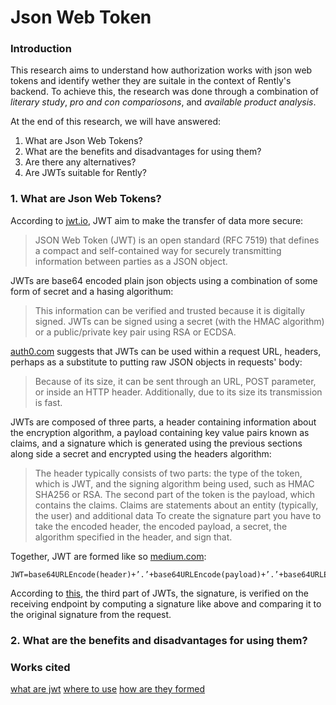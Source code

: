 # Json Web Token

### Introduction
This research aims to understand how authorization works with json web tokens and identify wether they are suitale in the context of Rently's backend. To achieve this, the research was done through a combination of *literary study*, *pro and con compariosons*, and *available product analysis*.

At the end of this research, we will have answered:
1. What are Json Web Tokens?
2. What are the benefits and disadvantages for using them?
3. Are there any alternatives?
4. Are JWTs suitable for Rently?

### 1. What are Json Web Tokens?
According to [jwt.io](https://jwt.io/introduction), JWT aim to make the transfer of data more secure:
> JSON Web Token (JWT) is an open standard (RFC 7519) that defines a compact and self-contained way for securely transmitting information between parties as a JSON object.

JWTs are base64 encoded plain json objects using a combination of some form of secret and a hasing algorithum: 
> This information can be verified and trusted because it is digitally signed. JWTs can be signed using a secret (with the HMAC algorithm) or a public/private key pair using RSA or ECDSA.

[auth0.com](https://auth0.com/learn/json-web-tokens/) suggests that JWTs can be used within a request URL, headers, perhaps as a substitute to putting raw JSON objects in requests' body:
> Because of its size, it can be sent through an URL, POST parameter, or inside an HTTP header. Additionally, due to its size its transmission is fast.

JWTs are composed of three parts, a header containing information about the encryption algorithm, a payload containing key value pairs known as claims, and a signature which is generated using the previous sections along side a secret and encrypted using the headers algorithm: 
> The header typically consists of two parts: the type of the token, which is JWT, and the signing algorithm being used, such as HMAC SHA256 or RSA.
> The second part of the token is the payload, which contains the claims. Claims are statements about an entity (typically, the user) and additional data
> To create the signature part you have to take the encoded header, the encoded payload, a secret, the algorithm specified in the header, and sign that.

Together, JWT are formed like so [medium.com](https://medium.com/deno-the-complete-reference/sign-verify-jwt-hmac-sha256-4aa72b27042a):
```
JWT=base64URLEncode(header)+’.’+base64URLEncode(payload)+’.’+base64URLEncode(signature)
```

According to [this](https://stackoverflow.com/questions/38725038/c-sharp-how-to-verify-signature-on-jwt-token), the third part of JWTs, the signature, is verified on the receiving endpoint by computing a signature like above and comparing it to the original signature from the request.

### 2. What are the benefits and disadvantages for using them?

### Works cited
[what are jwt](https://jwt.io/introduction)
[where to use](https://auth0.com/learn/json-web-tokens/)
[how are they formed](https://medium.com/deno-the-complete-reference/sign-verify-jwt-hmac-sha256-4aa72b27042a)
